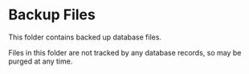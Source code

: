 # Backup Files

This folder contains backed up database files.

Files in this folder are not tracked by any database records,
so may be purged at any time.
